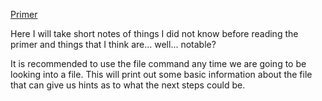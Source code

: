 [Primer](https://primer.picoctf.org/#_gui_fu_to_shell_fu)

Here I will take short notes of things I did not know before reading the primer and things that I think are... well... notable?

It is recommended to use the file command any time we are going to be looking into a file. This will print out some basic information about the file that can give us hints as to what the next steps could be.

